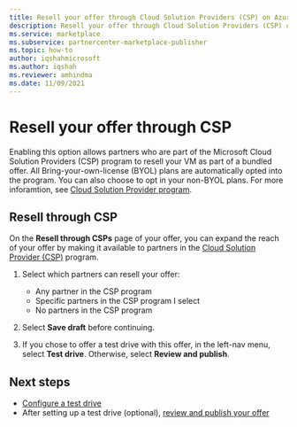 ```yaml
---
title: Resell your offer through Cloud Solution Providers (CSP) on Azure Marketplace
description: Resell your offer through Cloud Solution Providers (CSP) on Azure Marketplace.
ms.service: marketplace 
ms.subservice: partnercenter-marketplace-publisher
ms.topic: how-to
author: iqshahmicrosoft
ms.author: iqshah
ms.reviewer: amhindma
ms.date: 11/09/2021
---
```


# Resell your offer through CSP

Enabling this option allows partners who are part of the Microsoft Cloud Solution Providers (CSP) program to resell your VM as part of a bundled offer. All Bring-your-own-license (BYOL) plans are automatically opted into the program. You can also choose to opt in your non-BYOL plans. For more inforamtion, see [Cloud Solution Provider program](cloud-solution-providers.md).

## Resell through CSP

On the **Resell through CSPs** page of your offer, you can expand the reach of your offer by making it available to partners in the [Cloud Solution Provider (CSP)](https://azure.microsoft.com/offers/ms-azr-0145p/) program.

1. Select which partners can resell your offer:

    - Any partner in the CSP program
    - Specific partners in the CSP program I select
    - No partners in the CSP program

1. Select **Save draft** before continuing.
1. If you chose to offer a test drive with this offer, in the left-nav menu, select **Test drive**. Otherwise, select **Review and publish**.

## Next steps

- [Configure a test drive](azure-resource-manager-test-drive.md)
- After setting up a test drive (optional), [review and publish your offer](review-publish-offer.md)
